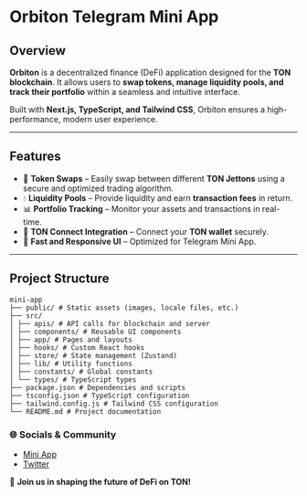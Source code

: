 # Orbiton Telegram Mini App

## Overview

**Orbiton** is a decentralized finance (DeFi) application designed for the **TON blockchain**. It allows users to **swap tokens, manage liquidity pools, and track their portfolio** within a seamless and intuitive interface.

Built with **Next.js, TypeScript, and Tailwind CSS**, Orbiton ensures a high-performance, modern user experience.

---

## Features

- 🔄 **Token Swaps** – Easily swap between different **TON Jettons** using a secure and optimized trading algorithm.
- 💧 **Liquidity Pools** – Provide liquidity and earn **transaction fees** in return.
- 📊 **Portfolio Tracking** – Monitor your assets and transactions in real-time.
- 🔗 **TON Connect Integration** – Connect your **TON wallet** securely.
- 🚀 **Fast and Responsive UI** – Optimized for Telegram Mini App.

---

## Project Structure

```
mini-app 
├── public/ # Static assets (images, locale files, etc.) 
├── src/ 
│ ├── apis/ # API calls for blockchain and server 
│ ├── components/ # Reusable UI components 
│ ├── app/ # Pages and layouts 
│ ├── hooks/ # Custom React hooks 
│ ├── store/ # State management (Zustand) 
│ ├── lib/ # Utility functions 
│ ├── constants/ # Global constants 
│ └── types/ # TypeScript types 
├── package.json # Dependencies and scripts 
├── tsconfig.json # TypeScript configuration 
├── tailwind.config.js # Tailwind CSS configuration 
└── README.md # Project documentation
```

### 🌐 Socials & Community

- [Mini App](https://t.me/orbiton_swap_bot)
- [Twitter](https://x.com/Orbiton_fi)

🚀 **Join us in shaping the future of DeFi on TON!**